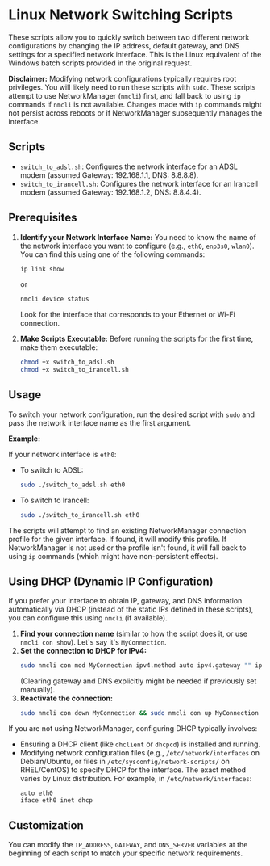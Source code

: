 # Linux Network Switching Scripts

These scripts allow you to quickly switch between two different network configurations by changing the IP address, default gateway, and DNS settings for a specified network interface. This is the Linux equivalent of the Windows batch scripts provided in the original request.

**Disclaimer:** Modifying network configurations typically requires root privileges. You will likely need to run these scripts with `sudo`. These scripts attempt to use NetworkManager (`nmcli`) first, and fall back to using `ip` commands if `nmcli` is not available. Changes made with `ip` commands might not persist across reboots or if NetworkManager subsequently manages the interface.

## Scripts

- `switch_to_adsl.sh`: Configures the network interface for an ADSL modem (assumed Gateway: 192.168.1.1, DNS: 8.8.8.8).
- `switch_to_irancell.sh`: Configures the network interface for an Irancell modem (assumed Gateway: 192.168.1.2, DNS: 8.8.4.4).

## Prerequisites

1.  **Identify your Network Interface Name:**
    You need to know the name of the network interface you want to configure (e.g., `eth0`, `enp3s0`, `wlan0`). You can find this using one of the following commands:
    ```bash
    ip link show
    ```
    or
    ```bash
    nmcli device status
    ```
    Look for the interface that corresponds to your Ethernet or Wi-Fi connection.

2.  **Make Scripts Executable:**
    Before running the scripts for the first time, make them executable:
    ```bash
    chmod +x switch_to_adsl.sh
    chmod +x switch_to_irancell.sh
    ```

## Usage

To switch your network configuration, run the desired script with `sudo` and pass the network interface name as the first argument.

**Example:**

If your network interface is `eth0`:

-   To switch to ADSL:
    ```bash
    sudo ./switch_to_adsl.sh eth0
    ```

-   To switch to Irancell:
    ```bash
    sudo ./switch_to_irancell.sh eth0
    ```

The scripts will attempt to find an existing NetworkManager connection profile for the given interface. If found, it will modify this profile. If NetworkManager is not used or the profile isn't found, it will fall back to using `ip` commands (which might have non-persistent effects).

## Using DHCP (Dynamic IP Configuration)

If you prefer your interface to obtain IP, gateway, and DNS information automatically via DHCP (instead of the static IPs defined in these scripts), you can configure this using `nmcli` (if available).

1.  **Find your connection name** (similar to how the script does it, or use `nmcli con show`). Let's say it's `MyConnection`.
2.  **Set the connection to DHCP for IPv4:**
    ```bash
    sudo nmcli con mod MyConnection ipv4.method auto ipv4.gateway "" ipv4.dns ""
    ```
    (Clearing gateway and DNS explicitly might be needed if previously set manually).
3.  **Reactivate the connection:**
    ```bash
    sudo nmcli con down MyConnection && sudo nmcli con up MyConnection
    ```

If you are not using NetworkManager, configuring DHCP typically involves:
- Ensuring a DHCP client (like `dhclient` or `dhcpcd`) is installed and running.
- Modifying network configuration files (e.g., `/etc/network/interfaces` on Debian/Ubuntu, or files in `/etc/sysconfig/network-scripts/` on RHEL/CentOS) to specify DHCP for the interface. The exact method varies by Linux distribution. For example, in `/etc/network/interfaces`:
  ```
  auto eth0
  iface eth0 inet dhcp
  ```

## Customization

You can modify the `IP_ADDRESS`, `GATEWAY`, and `DNS_SERVER` variables at the beginning of each script to match your specific network requirements.
